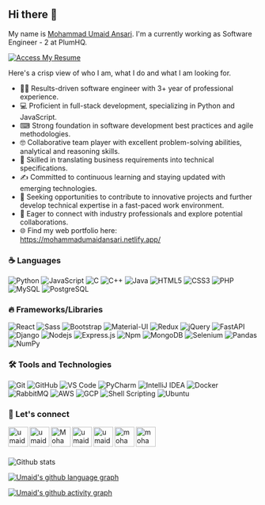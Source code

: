 ## Hi there 👋
My name is [Mohammad Umaid Ansari](https://mohammadumaidansari.netlify.app/). I'm a currently working as Software Engineer - 2 at PlumHQ.

[![Access My Resume](https://img.shields.io/badge/Access%20My%20Resume-4267B2)](https://umaidansari12.github.io/portfolio/resume/mohammad_umaid_ansari_resume.pdf)


Here's a crisp view of who I am, what I do and what I am looking for.<br>
* 👨‍💻 Results-driven software engineer with 3+ year of professional experience. <br>
* 💻 Proficient in full-stack development, specializing in Python and JavaScript. <br>
* ⌨ Strong foundation in software development best practices and agile methodologies.<br>
* 🤓 Collaborative team player with excellent problem-solving abilities, analytical and reasoning skills.<br>
* 🧩 Skilled in translating business requirements into technical specifications. <br>
* ✍ Committed to continuous learning and staying updated with emerging technologies.<br>
* 📶 Seeking opportunities to contribute to innovative projects and further develop technical expertise in a fast-paced work environment. <br>
* 📲 Eager to connect with industry professionals and explore potential collaborations.<br>
* 🌐 Find my web portfolio here: https://mohammadumaidansari.netlify.app/


<!--
**umaidansari12/umaidansari12** is a ✨ _special_ ✨ repository because its `README.md` (this file) appears on your GitHub profile.

Here are some ideas to get you started:

- 🔭 I’m currently working on ...
- 🌱 I’m currently learning ...
- 👯 I’m looking to collaborate on ...
- 🤔 I’m looking for help with ...
- 💬 Ask me about ...
- 📫 How to reach me: ...
- 😄 Pronouns: ...
- ⚡ Fun fact: ...
-->

<!-- <img align="right" width="30%" src="https://user-images.githubusercontent.com/56116708/115572596-aedb1e80-a2dd-11eb-9106-7ce1da84a0e2.png" alt="lang image here" />
  -->
<!-- ## More about me:
- 🔭 I’m currently working as ... [Samsung Research Institute Bangalore](https://research.samsung.com/sri-b) as PRISM Developer
- 🌱 I’m currently learning ... Next.js
- 👯 I’m looking to collaborate on ... Anything :)
- 🤔 I’m looking for help with ... Socket.io
- 💬 Ask me about ... React ! 
- 📫 How to reach me: ... ayushimanoj1201@gmail.com
- 😄 Pronouns: ... She/Her
- ⚡ Fun fact: ... Email existed before World Wide Web :) -->

<!-- ## My Work
I have experience with Frontend technologies, like React, NextJS. Although I also have some experience with Node.js and Express, mostly I work with frontend technologies only. Recently, I have also started going through computer fundamentals like computer networks, database management and operating system. Would love your advice on how to practice data structures and algorithms efficiently ! -->

### :coffee: Languages 

![Python](https://img.shields.io/badge/Python-14354C?style=flat-square&logo=python&logoColor=white)
![JavaScript](https://img.shields.io/badge/-JavaScript-%23F7DF1C?style=flat-square&logo=javascript&logoColor=000000&labelColor=%23F7DF1C&color=%23FFCE5A)
![C](http://img.shields.io/badge/-C-A8B9CC?style=flat-square&logo=c&logoColor=white)
![C++](https://img.shields.io/badge/C%2B%2B-00599C?style=flat-square&logo=c%2B%2B&logoColor=white)
![Java](http://img.shields.io/badge/-Java-5B4638?style=flat-square&logo=java&logoColor=white)
![HTML5](https://img.shields.io/badge/-HTML5-%23E44D27?style=flat-square&logo=html5&logoColor=ffffff)
![CSS3](https://img.shields.io/badge/-CSS3-%231572B6?style=flat-square&logo=css3)
![PHP](https://img.shields.io/badge/PHP-777BB4?style=flat-square&logo=php&logoColor=white)
![MySQL](https://img.shields.io/badge/MySQL-005C84?style=flat-square&logo=mysql&logoColor=white
)
![PostgreSQL](https://img.shields.io/badge/PostgreSQL-316192?style=flat-square&logo=postgresql&logoColor=white)


### :fire: Frameworks/Libraries

![React](https://img.shields.io/badge/-React-61DAFB?style=flat-square&logo=react&logoColor=ffffff)
![Sass](https://img.shields.io/badge/-Sass-%23CC6699?style=flat-square&logo=sass&logoColor=ffffff)
![Bootstrap](https://img.shields.io/badge/-Bootstrap-563D7C?style=flat-square&logo=Bootstrap)
![Material-UI](https://img.shields.io/badge/-Material%E2%80%93UI-0081CB?style=flat-square&logo=material-ui)
![Redux](https://img.shields.io/badge/Redux-593D88?style=flat-square&logo=redux&logoColor=white)
![jQuery](https://img.shields.io/badge/jQuery-0769AD?style=flat-square&logo=jquery&logoColor=white)
![FastAPI](https://img.shields.io/badge/FastAPI-005571?style=flat-square&logo=fastapi)
![Django](https://img.shields.io/badge/Django-092E20?style=flat-square&logo=django&logoColor=white)
![Nodejs](https://img.shields.io/badge/-Nodejs-339933?style=flat-square&logo=Node.js&logoColor=ffffff)
![Express.js](https://img.shields.io/badge/express.js-%23404d59.svg?style=flat-square&logo=express&logoColor=%2361DAFB)
![Npm](https://img.shields.io/badge/-npm-CB3837?style=flat-square&logo=npm)
![MongoDB](https://img.shields.io/badge/MongoDB-4EA94B?style=flat-square&logo=mongodb&logoColor=white)
![Selenium](https://img.shields.io/badge/-selenium-%43B02A?style=flat-square&logo=selenium&logoColor=white)
![Pandas](https://img.shields.io/badge/pandas-%23150458.svg?style=flat-square&&logo=pandas&logoColor=white)
![NumPy](https://img.shields.io/badge/numpy-%23013243.svg?style=flat-square&logo=numpy&logoColor=white)


### 🛠 Tools and Technologies
![Git](https://img.shields.io/badge/-Git-%23F05032?style=flat-square&logo=git&logoColor=%23ffffff)
![GitHub](https://img.shields.io/badge/-GitHub-181717?style=flat-square&logo=github)
![VS Code](http://img.shields.io/badge/-VS%20Code-007ACC?style=flat-square&logo=visual-studio-code&logoColor=ffffff)
![PyCharm](https://img.shields.io/badge/pycharm-143?style=flat-square&logo=pycharm&logoColor=black&color=black&labelColor=green)
![IntelliJ IDEA](https://img.shields.io/badge/IntelliJIDEA-000000.svg?style=flat-square&logo=intellij-idea&logoColor=white)
![Docker](https://img.shields.io/badge/docker-%230db7ed.svg?style=flat-square&logo=docker&logoColor=white)
![RabbitMQ](https://img.shields.io/badge/rabbitmq-%23FF6600.svg?&style=flat-square&logo=rabbitmq&logoColor=white)
![AWS](https://img.shields.io/badge/Amazon_AWS-FF9900?style=flat-square&logo=amazonaws&logoColor=white)
![GCP](https://img.shields.io/badge/Google_Cloud-4285F4?style=flat-square&logo=google-cloud&logoColor=white)
![Shell Scripting](https://img.shields.io/badge/Shell_Script-121011?style=flat-square&logo=gnu-bash&logoColor=white)
![Ubuntu](https://img.shields.io/badge/Ubuntu-E95420?style=flat-square&logo=ubuntu&logoColor=white)

### 📝 Let's connect

[<img align = "left" alt="umaidansari123 | Gmail" width="40px" src="https://img.icons8.com/color/48/gmail-new.png"/>][gmail]
[<img align="left" alt="umaidansari123 | Medium" width="40px" src="https://img.icons8.com/nolan/50/medium-new.png" />][medium]
[<img align="left" alt="MohammadUmaid12 | Twitter" width="40px" src="https://img.icons8.com/fluent/48/000000/twitter.png" />][twitter]
[<img align="left" alt="umaidansari123 | LinkedIn" width="40px" src="https://img.icons8.com/color/48/000000/linkedin.png" />][linkedin]
[<img align="left" alt="umaid_ansari_12 | Instagram" width="40px" src="https://img.icons8.com/fluent/48/000000/instagram-new.png" />][instagram]
[<img align="left" alt="mohammad-umaid-ansari | StackOverflow" width="40px" src="https://img.icons8.com/color/48/stackoverflow.png" />][stackoverflow]
[<img align="left" alt="mohammad-umaid-ansari | StackExchange" width="40px" src="https://img.icons8.com/color/48/stackexchange.png"/>][stackexchange]
<br>

[gmail]: mailto:umaidansari123@gmail.com
[twitter]: https://twitter.com/MohammadUmaid12
[medium]: https://medium.com/@umaidansari123
[instagram]: https://www.instagram.com/umaid_ansari_12/
[linkedin]: https://www.linkedin.com/in/umaidansari123/
[stackoverflow]: https://stackoverflow.com/users/11865693/mohammad-umaid-ansari
[stackexchange]: https://stackexchange.com/users/16425530/mohammad-umaid-ansari


<br>
<!-- [![Readme Card](https://github-readme-stats.vercel.app/api/pin/?username=srivastavayushi&repo=EdiQL&show_icons=true&theme=radical)](https://github.com/srivastavayushi/EdiQL)

<!-- [![Readme Card](https://github-readme-stats.vercel.app/api/pin/?username=srivastavayushi&repo=Expense-Tracker&show_icons=true&theme=radical)](https://github.com/srivastavayushi/Expense-Tracker) --> 

![Github stats](https://github-readme-stats.vercel.app/api?username=umaidansari12&theme=react)

[![Umaid's github language graph](https://github-readme-stats.vercel.app/api/top-langs/?username=umaidansari12&layout=compact&theme=react)](https://github-readme-stats.vercel.app/api/top-langs/?username=umaidansari12&layout=compact&theme=react)

[![Umaid's github activity graph](https://github-readme-activity-graph.vercel.app/graph?username=umaidansari12&theme=react)](https://github.com/ashutosh00710/github-readme-activity-graph)
